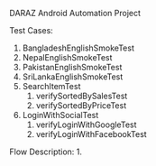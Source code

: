 DARAZ Android Automation Project

Test Cases:
1. BangladeshEnglishSmokeTest
2. NepalEnglishSmokeTest
3. PakistanEnglishSmokeTest
4. SriLankaEnglishSmokeTest
5. SearchItemTest
   1. verifySortedBySalesTest
   2. verifySortedByPriceTest
6. LoginWithSocialTest
   1. verifyLoginWithGoogleTest
   2. verifyLoginWithFacebookTest

Flow Description:
1. 